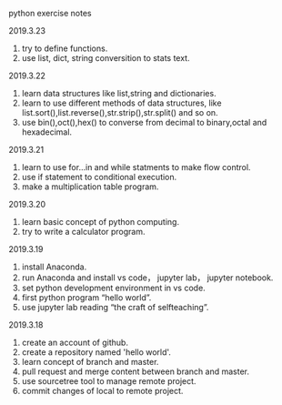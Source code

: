 python exercise notes

2019.3.23
1. try to define functions.
2. use list, dict, string conversition to stats text.

2019.3.22
1. learn data structures like list,string and dictionaries. 
2. learn to use different methods of data structures, like list.sort(),list.reverse(),str.strip(),str.split() and so on.
3. use bin(),oct(),hex() to converse from decimal to binary,octal and hexadecimal.

2019.3.21
1. learn to use for…in and while statments to make flow control.
2. use if statement to conditional execution.
3. make a multiplication table program.

2019.3.20
1. learn basic concept of python computing.
2. try to write a calculator program.

2019.3.19
1. install Anaconda.
2. run Anaconda and install vs code， jupyter lab， jupyter notebook.
3. set python development environment in vs code.
4. first python program “hello world”.
5. use jupyter lab reading “the craft of selfteaching”.

2019.3.18
1. create an account of github.
2. create a repository named 'hello world'.
3. learn concept of branch and master.
4. pull request and merge content between branch and master.
5. use sourcetree tool to manage remote project.
6. commit changes of local to remote project.
